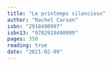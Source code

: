 ```yaml
---
title: "Le printemps silencieux"
author: "Rachel Carson"
isbn: "2918490997"
isbn13: "9782918490999"
pages: 350
reading: true
date: "2021-02-09"
---
```


